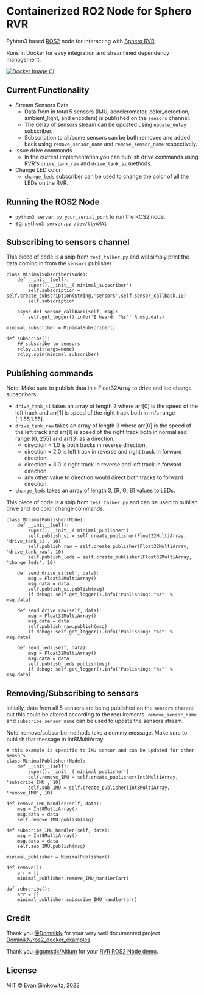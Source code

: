 # Containerized RO2 Node for Sphero RVR

Pyhton3 based [ROS2](https://docs.ros.org/en/humble/#) node for interacting with [Sphero RVR](https://www.sphero.com/rvr).

Runs in Docker for easy integration and streamlined dependency management.

[![Docker Image CI](https://github.com/esimkowitz/sphero-rvr-ros2/actions/workflows/build-docker-image.yml/badge.svg)](https://github.com/esimkowitz/sphero-rvr-ros2/actions/workflows/build-docker-image.yml)

## Current Functionality

- Stream Sensors Data
    - Data from in total 5 sensors (IMU, accelerometer, color_detection, ambient_light, and encoders) is published on the `sensors` channel.
    - The delay of sensors stream can be updated using `update_delay` subscriber.
    - Subscription to all/some sensors can be both removed and added back using `remove_sensor_name` and `remove_sensor_name` respectively.
- Issue drive commands
    - In the current implementation you can publish drive commands using RVR's `drive_tank_raw` and `drive_tank_si` methods.
- Change LED color
    - `change_leds` subscriber can be used to change the color of all the LEDs on the RVR.

## Running the ROS2 Node

- `python3 server.py your_serial_port` to run the ROS2 node.
- eg: `python3 server.py /dev/ttyAMA1` 

## Subscribing to sensors channel

This piece of code is a snip from `test_talker.py` and will simply print the data coming in from the `sensors` publisher
```
class MinimalSubscriber(Node):
    def __init__(self):
        super().__init__('minimal_subscriber')
        self.subscription = self.create_subscription(String,'sensors',self.sensor_callback,10)
        self.subscription

    async def sensor_callback(self, msg):
        self.get_logger().info('I heard: "%s"' % msg.data)

minimal_subscriber = MinimalSubscriber()

def subscribe():
    ## subscribe to sensors
    rclpy.init(args=None)
    rclpy.spin(minimal_subscriber)
```

## Publishing commands

Note: Make sure to publish data in a Float32Array to drive and led change subscribers.

- `drive_tank_si` takes an array of length 2 where arr[0] is the speed of the left track and arr[1] is speed of the right track both in m/s range [-1.55,1.55].
- `drive_tank_raw` takes an array of length 3 where arr[0] is the speed of the left track and arr[1] is speed of the right track both in normalised range [0, 255] and arr[3] as a direction.
    - direction = 1.0 is both tracks in reverse direction.
    - direction = 2.0 is left track in reverse and right track in forward direction.
    - direction = 3.0 is right track in reverse and left track in forward direction.
    - any other value to direction would direct both tracks to forward direction.
-  `change_leds` takes an array of length 3, [R, G, B] values to LEDs.

This piece of code is a snip from `test_talker.py` and can be used to publish drive and led color change commands.

```
class MinimalPublisher(Node):
    def __init__(self):
        super().__init__('minimal_publisher')
        self.publish_si = self.create_publisher(Float32MultiArray, 'drive_tank_si', 10)
        self.publish_raw = self.create_publisher(Float32MultiArray, 'drive_tank_raw', 10)
        self.publish_leds = self.create_publisher(Float32MultiArray, 'change_leds', 10)

    def send_drive_si(self, data):
        msg = Float32MultiArray()
        msg.data = data
        self.publish_si.publish(msg)
        if debug: self.get_logger().info('Publishing: "%s"' % msg.data)

    def send_drive_raw(self, data):
        msg = Float32MultiArray()
        msg.data = data
        self.publish_raw.publish(msg)
        if debug: self.get_logger().info('Publishing: "%s"' % msg.data)
    
    def send_leds(self, data):
        msg = Float32MultiArray()
        msg.data = data
        self.publish_leds.publish(msg)
        if debug: self.get_logger().info('Publishing: "%s"' % msg.data)
```

## Removing/Subscribing to sensors

Initially, data from all 5 sensors are being published on the `sensors` channel but this could be altered according to the requirements. `remove_sensor_name` and `subscribe_sensor_name` can be used to update the sensors stream.


Note: remove/subscribe methods take a dummy message. Make sure to publish that message in Int8MultiArray.
```
# this example is specific to IMU sensor and can be updated for other sensors.
class MinimalPublisher(Node):
    def __init__(self):
        super().__init__('minimal_publisher')
        self.remove_IMU = self.create_publisher(Int8MultiArray, 'subscribe_IMU', 10)
        self.sub_IMU = self.create_publisher(Int8MultiArray, 'remove_IMU', 10)

def remove_IMU_handler(self, data):
    msg = Int8MultiArray()
    msg.data = data
    self.remove_IMU.publish(msg)    
    
def subscribe_IMU_handler(self, data):
    msg = Int8MultiArray()
    msg.data = data
    self.sub_IMU.publish(msg)

minimal_publisher = MinimalPublisher()

def remove():
    arr = []
    minimal_publisher.remove_IMU_handler(arr)

def subscribe():
    arr = []
    minimal_publisher.subscribe_IMU_handler(arr)
```

## Credit

Thank you [@DomnikN](https://github.com/DominikN) for your very well documented project [DominikN/ros2_docker_examples](https://github.com/DominikN/ros2_docker_examples).

Thank you [@gumstix/Altium](https://github.com/gumstix) for your [RVR ROS2 Node demo](https://github.com/gumstix/PKG900000001506/tree/master/demo/Sphero%20RVR/ros2%20node).

## License

MIT &copy; Evan Simkowitz, 2022
